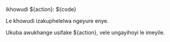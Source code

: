 ikhowudi ${action}: ${code}

Le khowudi izakuphelelwa ngeyure enye.

Ukuba awukhange usifake ${action}, vele ungayihoyi le imeyile.
